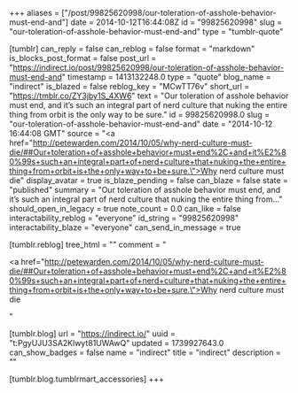 +++
aliases = ["/post/99825620998/our-toleration-of-asshole-behavior-must-end-and"]
date = 2014-10-12T16:44:08Z
id = "99825620998"
slug = "our-toleration-of-asshole-behavior-must-end-and"
type = "tumblr-quote"

[tumblr]
can_reply = false
can_reblog = false
format = "markdown"
is_blocks_post_format = false
post_url = "https://indirect.io/post/99825620998/our-toleration-of-asshole-behavior-must-end-and"
timestamp = 1413132248.0
type = "quote"
blog_name = "indirect"
is_blazed = false
reblog_key = "MCwTT76v"
short_url = "https://tmblr.co/ZY3jby1S_4XW6"
text = "Our toleration of asshole behavior must end, and it’s such an integral part of nerd culture that nuking the entire thing from orbit is the only way to be sure."
id = 99825620998.0
slug = "our-toleration-of-asshole-behavior-must-end-and"
date = "2014-10-12 16:44:08 GMT"
source = "<a href=\"http://petewarden.com/2014/10/05/why-nerd-culture-must-die/##Our+toleration+of+asshole+behavior+must+end%2C+and+it%E2%80%99s+such+an+integral+part+of+nerd+culture+that+nuking+the+entire+thing+from+orbit+is+the+only+way+to+be+sure.\">Why nerd culture must die</a>"
display_avatar = true
is_blaze_pending = false
can_blaze = false
state = "published"
summary = "Our toleration of asshole behavior must end, and it’s such an integral part of nerd culture that nuking the entire thing from..."
should_open_in_legacy = true
note_count = 0.0
can_like = false
interactability_reblog = "everyone"
id_string = "99825620998"
interactability_blaze = "everyone"
can_send_in_message = true

[tumblr.reblog]
tree_html = ""
comment = "<p><a href=\"http://petewarden.com/2014/10/05/why-nerd-culture-must-die/##Our+toleration+of+asshole+behavior+must+end%2C+and+it%E2%80%99s+such+an+integral+part+of+nerd+culture+that+nuking+the+entire+thing+from+orbit+is+the+only+way+to+be+sure.\">Why nerd culture must die</a></p>"

[tumblr.blog]
url = "https://indirect.io/"
uuid = "t:PgyUJU3SA2Klwyt81UWAwQ"
updated = 1739927643.0
can_show_badges = false
name = "indirect"
title = "indirect"
description = ""

[tumblr.blog.tumblrmart_accessories]
+++
